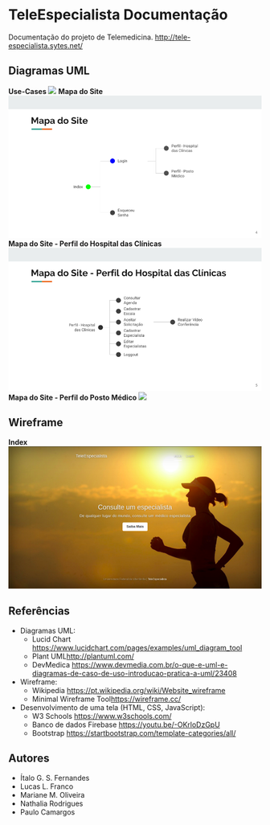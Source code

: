 # TeleEspecialista Documentação
Documentação do projeto de Telemedicina.
http://tele-especialista.sytes.net/

## Diagramas UML
**Use-Cases**
![](use_cases.jpeg)
**Mapa do Site**
![](uml-diagrams/mapa_do_site.png)
**Mapa do Site - Perfil do Hospital das Clínicas**
![](uml-diagrams/mapa_do_site_perfil_hc.png)
**Mapa do Site - Perfil do Posto Médico**
![](uml-diagrams/mapa_do_site_perfil_pm.jpeg)

## Wireframe
**Index**
![](wireframe-diagrams/index.png)

## Referências
* Diagramas UML:
    * Lucid Chart <https://www.lucidchart.com/pages/examples/uml_diagram_tool>
    * Plant UML<http://plantuml.com/>
    * DevMedica <https://www.devmedia.com.br/o-que-e-uml-e-diagramas-de-caso-de-uso-introducao-pratica-a-uml/23408>
* Wireframe:
    * Wikipedia <https://pt.wikipedia.org/wiki/Website_wireframe>
    * Minimal Wireframe Tool<https://wireframe.cc/>
* Desenvolvimento de uma tela (HTML, CSS, JavaScript):
    * W3 Schools <https://www.w3schools.com/>
    * Banco de dados  Firebase <https://youtu.be/-OKrloDzGpU>  
    * Bootstrap <https://startbootstrap.com/template-categories/all/>

## Autores

* Ítalo G. S. Fernandes
* Lucas L. Franco
* Mariane M. Oliveira
* Nathalia Rodrigues
* Paulo Camargos
